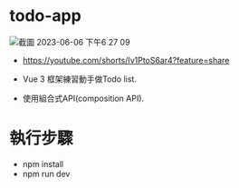 # todo-app

![截圖 2023-06-06 下午6 27 09](https://github.com/Hsubetty/Vue3-todo-app/assets/123808430/2981adad-ea0b-46ac-b383-25c610764c1d)
- https://youtube.com/shorts/Iv1PtoS6ar4?feature=share

- Vue 3 框架練習動手做Todo list.
- 使用組合式API(composition API).

# 執行步驟
- npm install
- npm run dev
